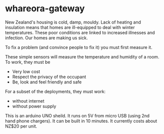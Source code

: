 # whareora-gateway


New Zealand's housing is cold, damp, mouldy. Lack of heating and insulation means that homes are ill-equipped to deal with winter temperatures. These poor conditions are linked to increased illnesses and infection. Our homes are making us sick. 

To fix a problem (and convince people to fix it) you must first measure it. 

These simple sensors will measure the temperature and humidity of a room. To work, they must be
* Very low cost 
* Respect the privacy of the occupant 
* Be, look and feel friendly and safe 

For a subset of the deployments, they must work: 
* without internet 
* without power supply 

This is an arduino UNO sheild. It runs on 5V from micro USB (using 2nd hand phone chargers). It can be built in 10 minutes. It currently costs about NZ$20 per unit. 
